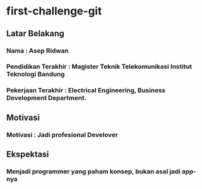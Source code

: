 # first-challenge-git

## Latar Belakang
<h3>Nama : Asep Ridwan</h3>
<h3>Pendidikan Terakhir : Magister Teknik Telekomunikasi Institut Teknologi Bandung</h3>
<h3>Pekerjaan Terakhir : Electrical Engineering, Business Development Department.</h3>

## Motivasi
<h3>Motivasi : Jadi profesional Develover</h3>

## Ekspektasi
<h3>Menjadi programmer yang paham konsep, bukan asal jadi app-nya</h3>
